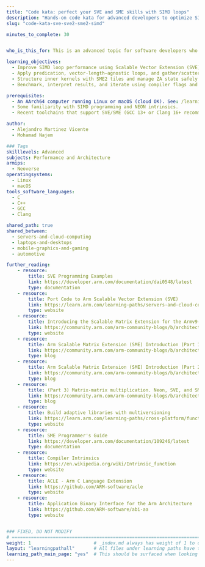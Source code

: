 ```yaml
---
title: "Code kata: perfect your SVE and SME skills with SIMD loops"
description: "Hands-on code kata for advanced developers to optimize SIMD loops on Arm using SVE, SVE2, and SME2—covering predication, tiling, kernel structure, and benchmarking."
slug: "code-kata-sve-sve2-sme2-simd"

minutes_to_complete: 30


who_is_this_for: This is an advanced topic for software developers who want to learn how to use the full range of features available in SVE, SVE2 and SME2 to improve software performance on Arm processors.

learning_objectives:
  - Improve SIMD loop performance using Scalable Vector Extension (SVE), SVE2, and Scalable Matrix Extension (SME2)
  - Apply predication, vector-length–agnostic loops, and gather/scatter patterns correctly
  - Structure inner kernels with SME2 tiles and manage ZA state safely
  - Benchmark, interpret results, and iterate using compiler flags and micro-optimizations

prerequisites:
  - An AArch64 computer running Linux or macOS (cloud OK). See: /learning-paths/servers-and-cloud-computing/csp/
  - Some familiarity with SIMD programming and NEON intrinsics.
  - Recent toolchains that support SVE/SME (GCC 13+ or Clang 16+ recommended)

author:
  - Alejandro Martinez Vicente
  - Mohamad Najem

### Tags
skilllevels: Advanced
subjects: Performance and Architecture
armips:
  - Neoverse
operatingsystems:
  - Linux
  - macOS
tools_software_languages:
  - C
  - C++
  - GCC
  - Clang

shared_path: true
shared_between:
  - servers-and-cloud-computing
  - laptops-and-desktops
  - mobile-graphics-and-gaming
  - automotive

further_reading:
    - resource:
        title: SVE Programming Examples
        link: https://developer.arm.com/documentation/dai0548/latest
        type: documentation
    - resource:
        title: Port Code to Arm Scalable Vector Extension (SVE)
        link: https://learn.arm.com/learning-paths/servers-and-cloud-computing/sve
        type: website
    - resource:
        title: Introducing the Scalable Matrix Extension for the Armv9-A Architecture
        link: https://community.arm.com/arm-community-blogs/b/architectures-and-processors-blog/posts/scalable-matrix-extension-armv9-a-architecture
        type: website
    - resource:
        title: Arm Scalable Matrix Extension (SME) Introduction (Part 1)
        link: https://community.arm.com/arm-community-blogs/b/architectures-and-processors-blog/posts/arm-scalable-matrix-extension-introduction
        type: blog
    - resource:
        title: Arm Scalable Matrix Extension (SME) Introduction (Part 2)
        link: https://community.arm.com/arm-community-blogs/b/architectures-and-processors-blog/posts/arm-scalable-matrix-extension-introduction-p2
        type: blog
    - resource:
        title: (Part 3) Matrix-matrix multiplication. Neon, SVE, and SME compared
        link: https://community.arm.com/arm-community-blogs/b/architectures-and-processors-blog/posts/matrix-matrix-multiplication-neon-sve-and-sme-compared
        type: blog
    - resource:
        title: Build adaptive libraries with multiversioning
        link: https://learn.arm.com/learning-paths/cross-platform/function-multiversioning/
        type: website
    - resource:
        title: SME Programmer's Guide
        link: https://developer.arm.com/documentation/109246/latest
        type: documentation
    - resource:
        title: Compiler Intrinsics
        link: https://en.wikipedia.org/wiki/Intrinsic_function
        type: website
    - resource:
        title: ACLE - Arm C Language Extension
        link: https://github.com/ARM-software/acle
        type: website
    - resource:
        title: Application Binary Interface for the Arm Architecture
        link: https://github.com/ARM-software/abi-aa
        type: website


### FIXED, DO NOT MODIFY
# ================================================================================
weight: 1                       # _index.md always has weight of 1 to order correctly
layout: "learningpathall"       # All files under learning paths have this same wrapper
learning_path_main_page: "yes"  # This should be surfaced when looking for related content. Only set for _index.md of learning path content.
---
```

